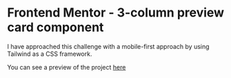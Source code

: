 # Frontend Mentor - 3-column preview card component

I have approached this challenge with a mobile-first approach by using Tailwind as a CSS framework.

You can see a preview of the project [here](https://3-column-preview-t24d.vercel.app/)
